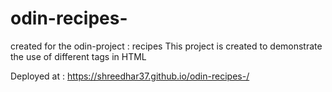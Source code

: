 # odin-recipes-
created for the odin-project : recipes
This project is created to demonstrate the use of different tags in HTML

Deployed at : https://shreedhar37.github.io/odin-recipes-/
